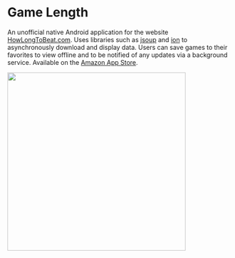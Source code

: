 # Game Length

An unofficial native Android application for the website [HowLongToBeat.com](http://howlongtobeat.com/). Uses libraries such as [jsoup](http://jsoup.org/) and [ion](https://github.com/koush/ion) to asynchronously download and display data. Users can save games to their favorites to view offline and to be notified of any updates via a background service. Available on the [Amazon App Store](https://www.amazon.com/CWftw-Game-Length/dp/B01FTSKAPW).

<img src="http://cwftw.me/public/images/projects/HLTB%20-%2001.png" width="400" /></a>
